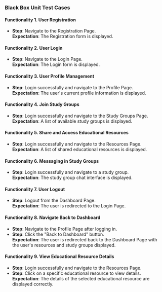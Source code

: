 ### Black Box Unit Test Cases  

#### Functionality 1. User Registration
- **Step**: Navigate to the Registration Page.  
  **Expectation**: The Registration form is displayed.  

#### Functionality 2. User Login
- **Step**: Navigate to the Login Page.  
  **Expectation**: The Login form is displayed.    

#### Functionality 3. User Profile Management
- **Step**: Login successfully and navigate to the Profile Page.  
  **Expectation**: The user's current profile information is displayed.  

#### Functionality 4. Join Study Groups
- **Step**: Login successfully and navigate to the Study Groups Page.  
  **Expectation**: A list of available study groups is displayed.    

#### Functionality 5. Share and Access Educational Resources
- **Step**: Login successfully and navigate to the Resources Page.  
  **Expectation**: A list of shared educational resources is displayed.   

#### Functionality 6. Messaging in Study Groups
- **Step**: Login successfully and navigate to a study group.  
  **Expectation**: The study group chat interface is displayed.  

#### Functionality 7. User Logout
- **Step**: Logout from the Dashboard Page.  
  **Expectation**: The user is redirected to the Login Page.   

#### Functionality 8. Navigate Back to Dashboard
- **Step**: Navigate to the Profile Page after logging in.  
- **Step**: Click the "Back to Dashboard" button.  
  **Expectation**: The user is redirected back to the Dashboard Page with the user's resources and study groups displayed.  

#### Functionality 9. View Educational Resource Details
- **Step**: Login successfully and navigate to the Resources Page.  
- **Step**: Click on a specific educational resource to view details.  
  **Expectation**: The details of the selected educational resource are displayed correctly.   